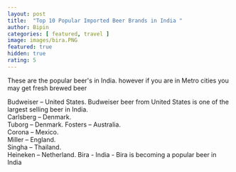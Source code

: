 ```yaml
---
layout: post
title:  "Top 10 Popular Imported Beer Brands in India "
author: Bipin
categories: [ featured, travel ]
image: images/bira.PNG
featured: true
hidden: true
rating: 5
---
```


These are the popular beer's in India. however if you are in Metro cities you may get fresh brewed beer

Budweiser – United States. Budweiser beer from United States is one of the largest selling beer in India.  
Carlsberg – Denmark.  
Tuborg – Denmark. 
Fosters – Australia.  
Corona – Mexico.  
Miller – England.  
Singha – Thailand.  
Heineken – Netherland.
Bira - India - Bira is becoming a popular beer in India